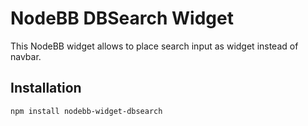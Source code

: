 # NodeBB DBSearch Widget

This NodeBB widget allows to place search input as widget instead of navbar.

## Installation

    npm install nodebb-widget-dbsearch
